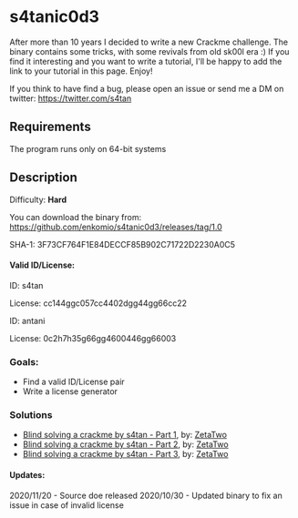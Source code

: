 # s4tanic0d3
After more than 10 years I decided to write a new Crackme challenge. The binary contains some tricks, with some revivals from old sk00l era :) If you find it interesting and you want to write a tutorial, I'll be happy to add the link to your tutorial in this page. Enjoy!

If you think to have find a bug, please open an issue or send me a DM on twitter: https://twitter.com/s4tan

## Requirements
The program runs only on 64-bit systems

## Description
Difficulty: **Hard**

You can download the binary from: https://github.com/enkomio/s4tanic0d3/releases/tag/1.0 

SHA-1: 3F73CF764F1E84DECCF85B902C71722D2230A0C5

#### Valid ID/License:
ID: s4tan

License: cc144ggc057cc4402dgg44gg66cc22

ID: antani

License: 0c2h7h35g66gg4600446gg66003

### Goals: 
* Find a valid ID/License pair
* Write a license generator

### Solutions
* <a href="https://www.youtube.com/watch?v=NJamb40GSYY">Blind solving a crackme by s4tan - Part 1</a>, by: <a href="https://twitter.com/ZetaTwo">ZetaTwo</a>
* <a href="https://www.youtube.com/watch?v=6y4tfVWH-qM">Blind solving a crackme by s4tan - Part 2</a>, by: <a href="https://twitter.com/ZetaTwo">ZetaTwo</a>
* <a href="https://www.youtube.com/watch?v=kuhu9VEASQI">Blind solving a crackme by s4tan - Part 3</a>, by: <a href="https://twitter.com/ZetaTwo">ZetaTwo</a>

#### Updates:
2020/11/20 - Source doe released
2020/10/30 - Updated binary to fix an issue in case of invalid license
